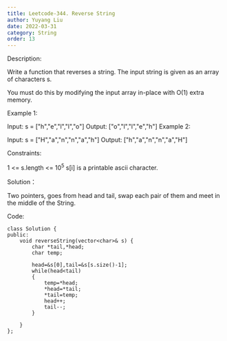 ```yaml
---
title: Leetcode-344. Reverse String
author: Yuyang Liu
date: 2022-03-31
category: String
order: 13
---
```

Description:

Write a function that reverses a string. The input string is given as an array of characters s.

You must do this by modifying the input array in-place with O(1) extra memory.

 

Example 1:

Input: s = ["h","e","l","l","o"]
Output: ["o","l","l","e","h"]
Example 2:

Input: s = ["H","a","n","n","a","h"]
Output: ["h","a","n","n","a","H"]
 

Constraints:

1 <= s.length <= 10<sup>5</sup>
s[i] is a printable ascii character.

Solution：

Two pointers, goes from head and tail, swap each pair of them and meet in the middle of the String.



Code: 

``` c++?linenums
class Solution {
public:
    void reverseString(vector<char>& s) {
        char *tail,*head;
        char temp;
        
        head=&s[0],tail=&s[s.size()-1];
        while(head<tail)
        {
            temp=*head;
            *head=*tail;
            *tail=temp;
            head++;
            tail--;
        }
        
    }
};

```